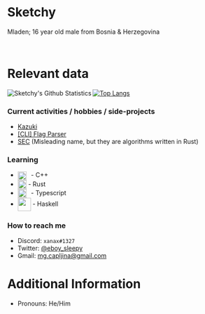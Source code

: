 Sketchy
===

Mladen; 16 year old male from Bosnia & Herzegovina

<br>


Relevant data
===
<img align="left" alt="Sketchy's Github Statistics" src="https://github-readme-stats.vercel.app/api?username=SketchyLxve&show_icons=true&theme=dracula&include_all_commits=true" />

[![Top Langs](https://github-readme-stats.vercel.app/api/top-langs/?username=SketchyLxve)](https://github.com/SketchyLxve/github-readme-stats)


### Current activities / hobbies / side-projects
- [Kazuki](https://github.com/SketchyLxve/Kazuki)
- [[CLI] Flag Parser](https://github.com/SketchyLxve/cli-fp)
- [SEC](https://github.com/SketchyLxve/SEC) (Misleading name, but they are algorithms written in Rust)

### Learning
- <img align="center" height="20" src="https://raw.githubusercontent.com/isocpp/logos/master/cpp_logo.png">⠀- C++
- <img align="center" height="20" src="https://rustacean.net/assets/cuddlyferris.png"> - Rust
- <img align="center" height="20" src="https://seeklogo.com/images/T/typescript-logo-B29A3F462D-seeklogo.com.png">⠀- Typescript
- <img align="center" height="30" src="https://img.icons8.com/officel/2x/haskell.png"> - Haskell

### How to reach me
- Discord: `xanax#1327`
- Twitter: [@eboy_sleepy](https://twitter.com/eboy_sleepy)
- Gmail: mg.capljina@gmail.com

Additional Information
===
- Pronouns: He/Him

